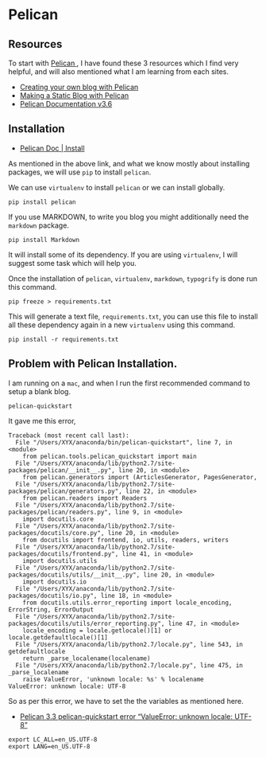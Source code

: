 # Pelican #

## Resources ##

To start with [Pelican ](http://blog.getpelican.com/), I have found these 3 resources which I find very helpful, and will also mentioned what I am learning from each sites.

* [Creating your own blog with Pelican ](http://chdoig.github.io/create-pelican-blog.html)
* [Making a Static Blog with Pelican ](http://nafiulis.me/making-a-static-blog-with-pelican.html#id19)
* [Pelican Documentation v3.6](http://docs.getpelican.com/en/3.6.0/)

## Installation ##

* [Pelican Doc | Install ](http://docs.getpelican.com/en/3.6.0/install.html)

As mentioned in the above link, and what we know mostly about installing packages, we will use `pip` to install `pelican`. 

We can use `virtualenv` to install `pelican` or we can install globally.

````
pip install pelican
````

If you use MARKDOWN, to write you blog you might additionally need the `markdown` package.

````
pip install Markdown
````

It will install some of its dependency. If you are using `virtualenv`, I will suggest some task which will help you.

Once the installation of `pelican`, `virtualenv`, `markdown`, `typogrify` is done run this command.

````
pip freeze > requirements.txt
````

This will generate a text file, `requirements.txt`, you can use this file to install all these dependency again in a new `virtualenv` using this command.

````
pip install -r requirements.txt
````

## Problem with Pelican Installation. ##

I am running on a `mac`, and when I run the first recommended command to setup a blank blog.

````
pelican-quickstart
````

It gave me this error,

````
Traceback (most recent call last):
  File "/Users/XYX/anaconda/bin/pelican-quickstart", line 7, in <module>
    from pelican.tools.pelican_quickstart import main
  File "/Users/XYX/anaconda/lib/python2.7/site-packages/pelican/__init__.py", line 20, in <module>
    from pelican.generators import (ArticlesGenerator, PagesGenerator,
  File "/Users/XYX/anaconda/lib/python2.7/site-packages/pelican/generators.py", line 22, in <module>
    from pelican.readers import Readers
  File "/Users/XYX/anaconda/lib/python2.7/site-packages/pelican/readers.py", line 9, in <module>
    import docutils.core
  File "/Users/XYX/anaconda/lib/python2.7/site-packages/docutils/core.py", line 20, in <module>
    from docutils import frontend, io, utils, readers, writers
  File "/Users/XYX/anaconda/lib/python2.7/site-packages/docutils/frontend.py", line 41, in <module>
    import docutils.utils
  File "/Users/XYX/anaconda/lib/python2.7/site-packages/docutils/utils/__init__.py", line 20, in <module>
    import docutils.io
  File "/Users/XYX/anaconda/lib/python2.7/site-packages/docutils/io.py", line 18, in <module>
    from docutils.utils.error_reporting import locale_encoding, ErrorString, ErrorOutput
  File "/Users/XYX/anaconda/lib/python2.7/site-packages/docutils/utils/error_reporting.py", line 47, in <module>
    locale_encoding = locale.getlocale()[1] or locale.getdefaultlocale()[1]
  File "/Users/XYX/anaconda/lib/python2.7/locale.py", line 543, in getdefaultlocale
    return _parse_localename(localename)
  File "/Users/XYX/anaconda/lib/python2.7/locale.py", line 475, in _parse_localename
    raise ValueError, 'unknown locale: %s' % localename
ValueError: unknown locale: UTF-8
````

So as per this error, we have to set the the variables as mentioned here.

* [
Pelican 3.3 pelican-quickstart error “ValueError: unknown locale: UTF-8”
](http://stackoverflow.com/questions/19961239/pelican-3-3-pelican-quickstart-error-valueerror-unknown-locale-utf-8)

````
export LC_ALL=en_US.UTF-8
export LANG=en_US.UTF-8
````